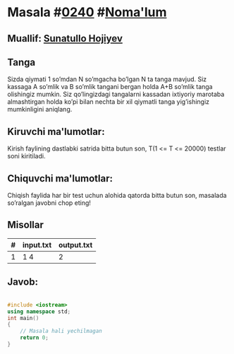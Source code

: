 
<h1>Masala #<a href="https://robocontest.uz/tasks/0240">0240</a> #<a href="https://robocontest.uz/tasks?category=1">Noma'lum</a></h1>
<h2> Muallif: <a href="https://robocontest.uz/profile/sunnat">Sunatullo Hojiyev</a></h2>
<h2>Tanga</h2>
<p>Sizda qiymati 1 so’mdan N so’mgacha bo’lgan N ta tanga mavjud. Siz kassaga A so’mlik va B so’mlik tangani bergan holda A+B so’mlik tanga olishingiz mumkin. Siz qo’lingizdagi tangalarni kassadan ixtiyoriy marotaba almashtirgan holda ko’pi bilan nechta bir xil qiymatli tanga yig’ishingiz mumkinligini aniqlang.</p>
<h2>Kiruvchi ma'lumotlar:</h2>
<p>Kirish faylining dastlabki satrida bitta butun son, T(1 <= T <= 20000) testlar soni kiritiladi.</p>
<h2>Chiquvchi ma'lumotlar:</h2>
<p>Chiqish faylida har bir test uchun alohida qatorda bitta butun son, masalada so’ralgan javobni chop eting!</p>
<h2>Misollar</h2>
<table>
    <thead>
        <tr>
            <th>#</th>
            <th>input.txt</th>
            <th>output.txt</th>
        </tr>
    </thead>
    <tbody>
            <tr>
                <td>1</td>
                <td>1
4</td>
                <td>2</td>
            </tr>
    </tbody>
    </table>
    
<h2>Javob:</h2>

######
```cpp
#include <iostream>
using namespace std;
int main()
{
    // Masala hali yechilmagan
    return 0;
}
```

